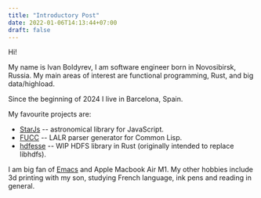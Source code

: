 ```yaml
---
title: "Introductory Post"
date: 2022-01-06T14:13:44+07:00
draft: false
---
```

Hi!

My name is Ivan Boldyrev, I am software engineer born in Novosibirsk, Russia.  My main areas of interest are functional programming, Rust, and big data/highload.

Since the beginning of 2024 I live in Barcelona, Spain.

My favourite projects are:

  * [StarJs](https://github.com/monoid/starjs) -- astronomical library for JavaScript.
  * [FUCC](https://github.com/monoid/fucc) -- LALR parser generator for Common Lisp.
  * [hdfesse](https://github.com/monoid/hdfesse) -- WIP HDFS library in Rust (originally intended to replace libhdfs).
<!--  * [damietta](https://github.com/monoid/damietta) -- not-even-alpha binary translator project. -->

I am big fan of [Emacs](https://www.gnu.org/software/emacs/) and Apple Macbook Air M1.  My other hobbies include 3d printing with my son, studying French language, ink pens and reading in general.

